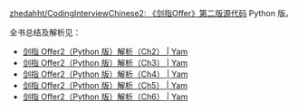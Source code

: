 [zhedahht/CodingInterviewChinese2: 《剑指Offer》第二版源代码](https://github.com/zhedahht/CodingInterviewChinese2) Python 版。

全书总结及解析见：

- [剑指 Offer2（Python 版）解析（Ch2） | Yam](https://yam.gift/2019/12/15/DS/2019-12-15-Coding-Review2-Ch2/)
- [剑指 Offer2（Python 版）解析（Ch3） | Yam](https://yam.gift/2019/12/15/DS/2019-12-15-Coding-Review2-Ch3/)
- [剑指 Offer2（Python 版）解析（Ch4） | Yam](https://yam.gift/2019/12/15/DS/2019-12-15-Coding-Review2-Ch4/)
- [剑指 Offer2（Python 版）解析（Ch5） | Yam](https://yam.gift/2019/12/15/DS/2019-12-15-Coding-Review2-Ch5/)
- [剑指 Offer2（Python 版）解析（Ch6） | Yam](https://yam.gift/2019/12/15/DS/2019-12-15-Coding-Review2-Ch6/)

